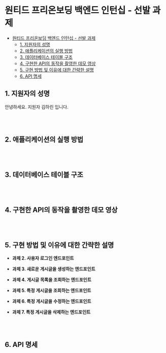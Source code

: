 # 원티드 프리온보딩 백엔드 인턴십 - 선발 과제

- [원티드 프리온보딩 백엔드 인턴십 - 선발 과제](#원티드-프리온보딩-백엔드-인턴십---선발-과제)
  - [1. 지원자의 성명](#1-지원자의-성명)
  - [2. 애플리케이션의 실행 방법](#2-애플리케이션의-실행-방법)
  - [3. 데이터베이스 테이블 구조](#3-데이터베이스-테이블-구조)
  - [4. 구현한 API의 동작을 촬영한 데모 영상](#4-구현한-api의-동작을-촬영한-데모-영상)
  - [5. 구현 방법 및 이유에 대한 간략한 설명](#5-구현-방법-및-이유에-대한-간략한-설명)
  - [6. API 명세](#6-api-명세)

## 1. 지원자의 성명

안녕하세요. 지원자 김하린 입니다.

<br></br>

## 2. 애플리케이션의 실행 방법

<br></br>

## 3. 데이터베이스 테이블 구조
<br></br>

## 4. 구현한 API의 동작을 촬영한 데모 영상

<br></br>

## 5. 구현 방법 및 이유에 대한 간략한 설명

- **과제 2. 사용자 로그인 엔드포인트**

- **과제 3. 새로운 게시글을 생성하는 엔드포인트**

- **과제 4. 게시글 목록을 조회하는 엔드포인트**

- **과제 5. 특정 게시글을 조회하는 엔드포인트**
  
- **과제 6. 특정 게시글을 수정하는 엔드포인트**
  
- **과제 7. 특정 게시글을 삭제하는 엔드포인트**

<br></br>

## 6. API 명세

<br></br>

